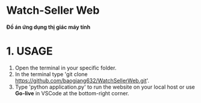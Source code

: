 # Watch-Seller Web
**Đồ án ứng dụng thị giác máy tính**

# 1. USAGE
1. Open the terminal in your specific folder.  
2. In the terminal type 'git clone https://github.com/baogiang632/WatchSellerWeb.git'.  
3. Type 'python application.py' to run the website on your local host or use __Go-live__ in VSCode at the bottom-right corner.
